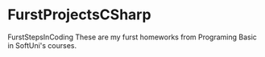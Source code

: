 # FurstProjectsCSharp
FurstStepsInCoding
These are my furst homeworks from Programing Basic in SoftUni's courses.
